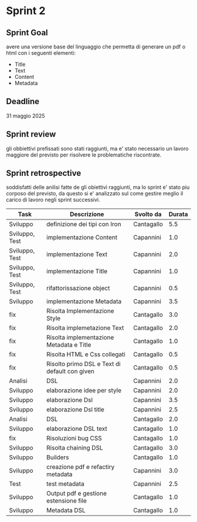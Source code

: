 # Sprint 2

## Sprint Goal

avere una versione base del linguaggio che permetta di generare un pdf o html con i seguenti elementi:
- Title
- Text
- Content
- Metadata

## Deadline

31 maggio 2025

## Sprint review

gli obbiettivi prefissati sono stati raggiunti, ma e' stato necessario un lavoro maggiore del previsto per risolvere le problematiche riscontrate.

## Sprint retrospective

soddisfatti delle anilisi fatte de gli obiettivi raggiunti, ma lo sprint e' stato piu corposo del previsto, da questo si e' analizzato sul come gestire meglio il carico di lavoro negli sprint successivi.


| Task           | Descrizione                                   | Svolto da  | Durata |
| -------------- | --------------------------------------------- | ---------- | ------ |
| Sviluppo       | definizione dei tipi con Iron                 | Cantagallo | 5.5    |
| Sviluppo, Test | implementazione Content                       | Capannini  | 1.0    |
| Sviluppo, Test | implementazione Text                          | Capannini  | 2.0    |
| Sviluppo, Test | implementazione Title                         | Capannini  | 1.0    |
| Sviluppo, Test | rifattorissazione object                      | Capannini  | 0.5    |
| Sviluppo       | implementazione Metadata                      | Capannini  | 3.5    |
| fix            | Risolta Implementazione Style                 | Cantagallo | 3.0    |
| fix            | Risolta implemetazione Text                   | Cantagallo | 2.0    |
| fix            | Risolta implementazione Metadata e Title      | Cantagallo | 1.0    |
| fix            | Risolta HTML e Css collegati                  | Cantagallo | 0.5    |
| fix            | Risolto primo DSL e Text di default con given | Cantagallo | 0.5    |
| Analisi        | DSL                                           | Capannini  | 2.0    |
| Sviluppo       | elaborazione idee per style                   | Capannini  | 2.0    |
| Sviluppo       | elaborazione Dsl                              | Capannini  | 3.5    |
| Sviluppo       | elaborazione Dsl title                        | Capannini  | 2.5    |
| Analisi        | DSL                                           | Cantagallo | 2.0    |
| Sviluppo       | elaborazione DSL text                         | Cantagallo | 1.0    |
| fix            | Risoluzioni bug CSS                           | Cantagallo | 1.0    |
| Sviluppo       | Risolta chaining DSL                          | Cantagallo | 3.0    |
| Sviluppo       | Builders                                      | Cantagallo | 1.0    |
| Sviluppo       | creazione pdf e refactiry metadata            | Capannini  | 3.0    |
| Test           | test metadata                                 | Capannini  | 2.5    |
| Sviluppo       | Output pdf e gestione estensione file         | Cantagallo | 1.0    |
| Sviluppo       | Metadata DSL                                  | Cantagallo | 1.0    |
